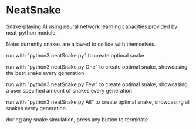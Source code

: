 # NeatSnake
Snake-playing AI using neural network learning capacities provided by neat-python module. 

Note: currently snakes are allowed to collide with themselves.

run with "python3 neatSnake.py" to create optimal snake

run with "python3 neatSnake.py One" to create optimal snake, showcasing the best snake every generation

run with "python3 neatSnake.py Few" to create optimal snake, showcasing a user specified amount of snakes every generation

run with "python3 neatSnake.py All" to create optimal snake, showcasing all snakes every generation

during any snake simulation, press any button to terminate
